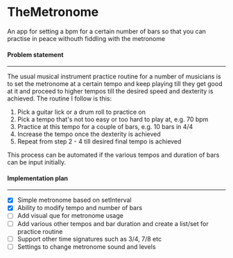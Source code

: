 # TheMetronome
An app for setting a bpm for a certain number of bars so that you can practise in peace withouth fiddling with the metronome

#### Problem statement
---
The usual musical instrument practice routine for a number of musicians is to set the metronome at a certain tempo and keep playing till they get good at it and proceed to higher tempos till the desired speed and dexterity is achieved.
The routine I follow is this:
1. Pick a guitar lick or a drum roll to practice on
2. Pick a tempo that's not too easy or too hard to play at, e.g. 70 bpm
3. Practice at this tempo for a couple of bars, e.g. 10 bars in 4/4
4. Increase the tempo once the dexterity is achieved
5. Repeat from step 2 - 4 till desired final tempo is achieved

This process can be automated if the various tempos and duration of bars can be input initially.

#### Implementation plan
---
- [x] Simple metronome based on setInterval
- [x] Ability to modify tempo and number of bars
- [ ] Add visual que for metronome usage
- [ ] Add various other tempos and bar duration and create a list/set for practice routine
- [ ] Support other time signatures such as 3/4, 7/8 etc
- [ ] Settings to change metronome sound and levels
